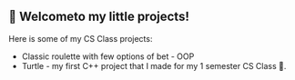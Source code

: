 ## 👋 Welcometo my little projects!
  Here is some of my CS Class projects:
  * Classic roulette with few options of bet - OOP
  * Turtle - my first C++ project that I made for my 1 semester CS Class 💪.

  
